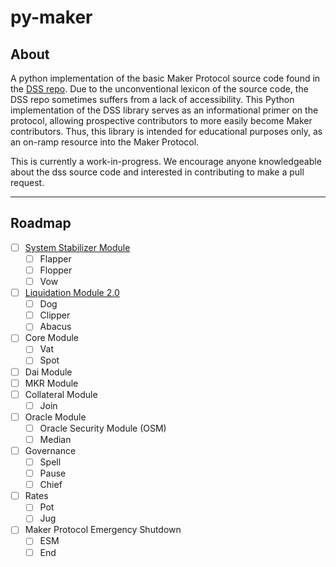 # py-maker
## About
A python implementation of the basic Maker Protocol source code found in the [DSS repo](https://github.com/makerdao/dss). Due to the unconventional lexicon of the source code, the DSS repo sometimes suffers from a lack of accessibility. This Python implementation of the DSS library serves as an informational primer on the protocol, allowing prospective contributors to more easily become Maker contributors. Thus, this library is intended for educational purposes only, as an on-ramp resource into the Maker Protocol. 

This is currently a work-in-progress. We encourage anyone knowledgeable about the dss source code and interested in contributing to make a pull request. 

---
## Roadmap
- [ ] [System Stabilizer Module](https://github.com/MakerAcademy/py-maker/issues/1)
	- [ ] Flapper
	- [ ] Flopper
	- [ ] Vow
- [ ] [Liquidation Module 2.0](https://github.com/MakerAcademy/py-maker/issues/2)
	- [ ] Dog
	- [ ] Clipper
	- [ ] Abacus
- [ ] Core Module
	- [ ] Vat
	- [ ] Spot
- [ ] Dai Module
- [ ] MKR Module
- [ ] Collateral Module
	- [ ] Join
- [ ] Oracle Module 
	- [ ] Oracle Security Module (OSM)
	- [ ] Median
- [ ] Governance
	- [ ] Spell
	- [ ] Pause
	- [ ] Chief
- [ ] Rates
	- [ ] Pot
	- [ ] Jug
- [ ] Maker Protocol Emergency Shutdown
	- [ ] ESM
	- [ ] End
